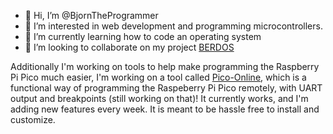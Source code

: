- 👋 Hi, I’m @BjornTheProgrammer
- 👀 I’m interested in web development and programming microcontrollers.
- 🌱 I’m currently learning how to code an operating system
- 💞️ I’m looking to collaborate on my project [BERDOS](https://github.com/BERDPhone/BERDOS)

Additionally I'm working on tools to help make programming the Raspberry Pi Pico much easier, I'm working on a tool called [Pico-Online](https://github.com/BERDPhone/BERDOS), which is a functional way of programming the Raspeberry Pi Pico remotely, with UART output and breakpoints (still working on that)! It currently works, and I'm adding new features every week. It is meant to be hassle free to install and customize.

<!---
BjornTheProgrammer/BjornTheProgrammer is a ✨ special ✨ repository because its `README.md` (this file) appears on your GitHub profile.
You can click the Preview link to take a look at your changes.
--->
